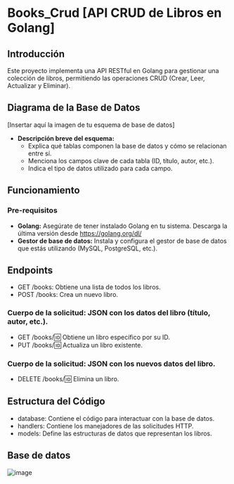 ﻿# Books_Crud [API CRUD de Libros en Golang]

## Introducción
Este proyecto implementa una API RESTful en Golang para gestionar una colección de libros, permitiendo las operaciones CRUD (Crear, Leer, Actualizar y Eliminar).

## Diagrama de la Base de Datos
[Insertar aquí la imagen de tu esquema de base de datos]

* **Descripción breve del esquema:**
  - Explica qué tablas componen la base de datos y cómo se relacionan entre sí.
  - Menciona los campos clave de cada tabla (ID, título, autor, etc.).
  - Indica el tipo de datos utilizado para cada campo.

## Funcionamiento
### Pre-requisitos
* **Golang:** Asegúrate de tener instalado Golang en tu sistema. Descarga la última versión desde https://golang.org/dl/
* **Gestor de base de datos:** Instala y configura el gestor de base de datos que estás utilizando (MySQL, PostgreSQL, etc.).

## Endpoints
- GET /books: Obtiene una lista de todos los libros.
- POST /books: Crea un nuevo libro.

### Cuerpo de la solicitud: JSON con los datos del libro (título, autor, etc.).
- GET /books/:id: Obtiene un libro específico por su ID.
- PUT /books/:id: Actualiza un libro existente.

### Cuerpo de la solicitud: JSON con los nuevos datos del libro.
- DELETE /books/:id: Elimina un libro.

## Estructura del Código
- database: Contiene el código para interactuar con la base de datos.
- handlers: Contiene los manejadores de las solicitudes HTTP.
- models: Define las estructuras de datos que representan los libros.

## Base de datos

![image](https://github.com/user-attachments/assets/bd6e4f20-336d-48e7-996c-3a6666b0cd6f)


